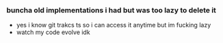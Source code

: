 ### buncha old implementations i had but was too lazy to delete it 
- yes i know git trakcs ts so i can access it anytime but im fucking lazy
- watch my code evolve idk 